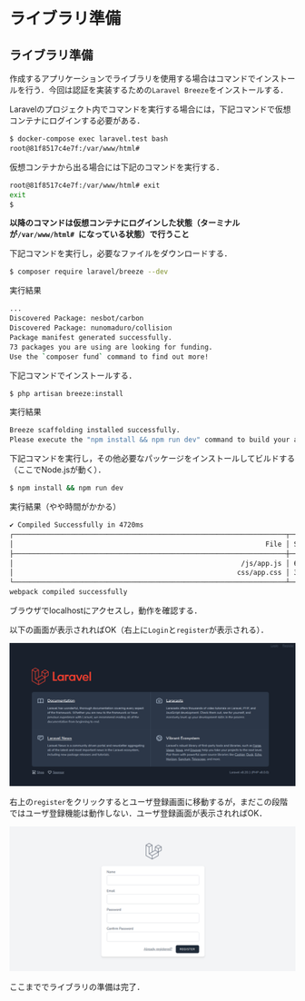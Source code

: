 # ライブラリ準備

## ライブラリ準備

作成するアプリケーションでライブラリを使用する場合はコマンドでインストールを行う．今回は認証を実装するための`Laravel Breeze`をインストールする．

Laravelのプロジェクト内でコマンドを実行する場合には，下記コマンドで仮想コンテナにログインする必要がある．

```bash
$ docker-compose exec laravel.test bash
root@81f8517c4e7f:/var/www/html#
```

仮想コンテナから出る場合には下記のコマンドを実行する．

```bash
root@81f8517c4e7f:/var/www/html# exit
exit
$
```

**以降のコマンドは仮想コンテナにログインした状態（ターミナルが`/var/www/html# `になっている状態）で行うこと**

下記コマンドを実行し，必要なファイルをダウンロードする．


```bash
$ composer require laravel/breeze --dev
```

実行結果

```bash
...
Discovered Package: nesbot/carbon
Discovered Package: nunomaduro/collision
Package manifest generated successfully.
73 packages you are using are looking for funding.
Use the `composer fund` command to find out more!
```

下記コマンドでインストールする．

```bash
$ php artisan breeze:install
```

実行結果

```bash
Breeze scaffolding installed successfully.
Please execute the "npm install && npm run dev" command to build your assets.
```

下記コマンドを実行し，その他必要なパッケージをインストールしてビルドする（ここでNode.jsが動く）．

```bash
$ npm install && npm run dev
```

実行結果（やや時間がかかる）

```bash
✔ Compiled Successfully in 4720ms
┌───────────────────────────────────────────────────────────────────┬──────────┐
│                                                              File │ Size     │
├───────────────────────────────────────────────────────────────────┼──────────┤
│                                                        /js/app.js │ 673 KiB  │
│                                                       css/app.css │ 3.82 MiB │
└───────────────────────────────────────────────────────────────────┴──────────┘
webpack compiled successfully
```

ブラウザでlocalhostにアクセスし，動作を確認する．

以下の画面が表示されればOK（右上に`Login`と`register`が表示される）．

![breezeインストール確認](./img/breeze-installed.png)

右上の`register`をクリックするとユーザ登録画面に移動するが，まだこの段階ではユーザ登録機能は動作しない．ユーザ登録画面が表示されればOK．

![register画面](./img/register.png)

ここまででライブラリの準備は完了．

